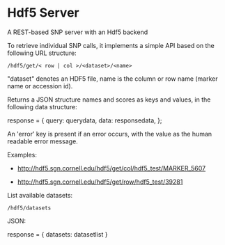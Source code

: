 Hdf5 Server
====

A REST-based SNP server with an Hdf5 backend

To retrieve individual SNP calls, it implements a simple API based on the following URL structure:
```
/hdf5/get/< row | col >/<dataset>/<name>
```
"dataset" denotes an HDF5 file, name is the column or row name (marker name or accession id).

Returns a JSON structure names and scores as keys and values, in the following data structure:

response = { 
  query: querydata,
  data: responsedata,
};

An 'error' key is present if an error occurs, with the value as the human readable error message. 

Examples: 

* http://hdf5.sgn.cornell.edu/hdf5/get/col/hdf5_test/MARKER_5607

* http://hdf5.sgn.cornell.edu/hdf5/get/row/hdf5_test/39281


List available datasets:

```
/hdf5/datasets
```

JSON: 

response = { 
  datasets: datasetlist
}
